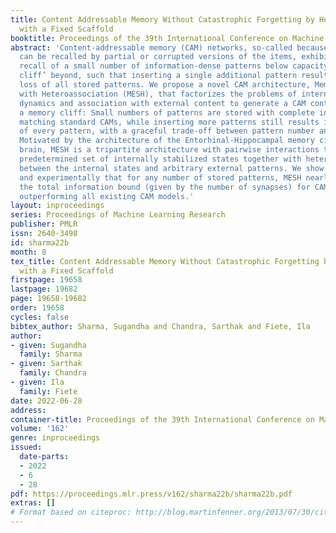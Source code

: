 ```yaml
---
title: Content Addressable Memory Without Catastrophic Forgetting by Heteroassociation
  with a Fixed Scaffold
booktitle: Proceedings of the 39th International Conference on Machine Learning
abstract: 'Content-addressable memory (CAM) networks, so-called because stored items
  can be recalled by partial or corrupted versions of the items, exhibit near-perfect
  recall of a small number of information-dense patterns below capacity and a ’memory
  cliff’ beyond, such that inserting a single additional pattern results in catastrophic
  loss of all stored patterns. We propose a novel CAM architecture, Memory Scaffold
  with Heteroassociation (MESH), that factorizes the problems of internal attractor
  dynamics and association with external content to generate a CAM continuum without
  a memory cliff: Small numbers of patterns are stored with complete information recovery
  matching standard CAMs, while inserting more patterns still results in partial recall
  of every pattern, with a graceful trade-off between pattern number and pattern richness.
  Motivated by the architecture of the Entorhinal-Hippocampal memory circuit in the
  brain, MESH is a tripartite architecture with pairwise interactions that uses a
  predetermined set of internally stabilized states together with heteroassociation
  between the internal states and arbitrary external patterns. We show analytically
  and experimentally that for any number of stored patterns, MESH nearly saturates
  the total information bound (given by the number of synapses) for CAM networks,
  outperforming all existing CAM models.'
layout: inproceedings
series: Proceedings of Machine Learning Research
publisher: PMLR
issn: 2640-3498
id: sharma22b
month: 0
tex_title: Content Addressable Memory Without Catastrophic Forgetting by Heteroassociation
  with a Fixed Scaffold
firstpage: 19658
lastpage: 19682
page: 19658-19682
order: 19658
cycles: false
bibtex_author: Sharma, Sugandha and Chandra, Sarthak and Fiete, Ila
author:
- given: Sugandha
  family: Sharma
- given: Sarthak
  family: Chandra
- given: Ila
  family: Fiete
date: 2022-06-28
address:
container-title: Proceedings of the 39th International Conference on Machine Learning
volume: '162'
genre: inproceedings
issued:
  date-parts:
  - 2022
  - 6
  - 28
pdf: https://proceedings.mlr.press/v162/sharma22b/sharma22b.pdf
extras: []
# Format based on citeproc: http://blog.martinfenner.org/2013/07/30/citeproc-yaml-for-bibliographies/
---
```

